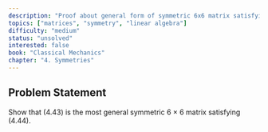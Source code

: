 ```yaml
---
description: "Proof about general form of symmetric 6x6 matrix satisfying specific conditions"
topics: ["matrices", "symmetry", "linear algebra"]
difficulty: "medium"
status: "unsolved"
interested: false
book: "Classical Mechanics"
chapter: "4. Symmetries"
---
```


## Problem Statement
Show that (4.43) is the most general symmetric 6 × 6 matrix satisfying (4.44).
